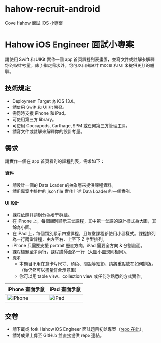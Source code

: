 # hahow-recruit-android
Cove Hahow 面試 IOS 小專案


# Hahow iOS Engineer 面試小專案

請使用 Swift 和 UIKit 實作一個 app 首頁課程列表畫面，並寫文件或註解來解釋你的設計考量。除了指定需求外，你可以自由設計 model 和 UI 來提供更好的體驗。

## 技術規定
- Deployment Target 為 iOS 13.0。
- 請使用 Swift 和 UIKit 開發。
- 需同時支援 iPhone 和 iPad。
- 可使用第三方 library。
- 可使用 Cocoapods, Carthage, SPM 或任何第三方管理工具。
- 請寫文件或註解來解釋你的設計考量。

## 需求
請實作一個在 app 首頁看到的課程列表，需求如下：

#### 資料
- 請設計一個的 Data Loader 的抽象層來提供課程資料。
- 請用專案中提供的 json file 實作上述 Data Loader 的一個實例。

#### UI 設計
- 課程依照其類別分為若干群組。
- 在 iPhone 上，每個類別顯示三堂課程，其中第一堂課的設計樣式為大圖，其餘為小圖。
- 在 iPad 上，每個類別顯示四堂課程，且每堂課程都使用小圖樣式。課程排列為一行兩堂課程，由左至右、上至下 Z 字型排列。
- iPhone 只需要支援 portrait 豎直方向，iPad 需要全方向 & 分割畫面。
- 課程標題至多兩行，課程講師至多一行（大圖小圖規則相同）。
- 提示
  - 本題目不用在意卡片尺寸、顏色、間距等細節，請將重點放在如何排版。（你仍然可以盡量符合示意圖）
  - 你可以用 table view、collection view 或任何你熟悉的方式實作。

iPhone 畫面示意 | iPad 畫面示意
--- | ---
![iPhone](https://user-images.githubusercontent.com/4545214/135952573-3db78035-4ddc-4760-8974-89006cbbb608.png) | ![iPad](https://user-images.githubusercontent.com/4545214/135956833-1ede9bcc-f269-47d3-8485-6c493cee8d9c.png)

## 交卷

- 請下載或 fork Hahow iOS Engineer 面試題目初始專案（[repo 在此](https://github.com/hahow/iOS-recruit-project)）。
- 請將成果上傳至 GitHub 並直接提供 repo 連結。
